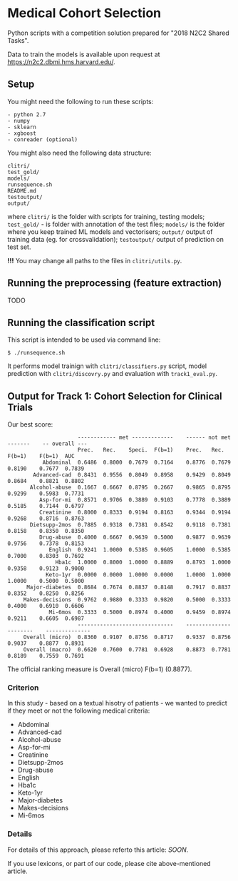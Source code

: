 # Medical Cohort Selection
Python scripts with a competition solution prepared for "2018 N2C2 Shared Tasks".

Data to train the models is available upon request at https://n2c2.dbmi.hms.harvard.edu/.

## Setup

You might need the following to run these scripts:
```
- python 2.7
- numpy
- sklearn
- xgboost
- conreader (optional)
```
You might also need the following data structure:

```
clitri/
test_gold/
models/
runsequence.sh
README.md 
testoutput/
output/
```

where `clitri/` is the folder with scripts for training, testing models; `test_gold/` - is folder with annotation of the test files; `models/` is the folder where you keep trained ML models and vectorisers; `output/` output of training data (eg. for crossvalidation); `testoutput/` output of prediction on test set.


**!!!** You may change all paths to the files in `clitri/utils.py`.

## Running the preprocessing (feature extraction)

TODO

## Running the classification script

This script is intended to be used via command line:
```shell
$ ./runsequence.sh
```

It performs model trainign with `clitri/classifiers.py` script, model prediction with `clitri/discovry.py` and evaluation with 
`track1_eval.py`.

## Output for Track 1: Cohort Selection for Clinical Trials

Our best score:

```
                      ------------ met -------------    ------ not met -------    -- overall ---
                      Prec.   Rec.    Speci.  F(b=1)    Prec.   Rec.    F(b=1)    F(b=1)  AUC   
           Abdominal  0.6486  0.8000  0.7679  0.7164    0.8776  0.7679  0.8190    0.7677  0.7839
        Advanced-cad  0.8431  0.9556  0.8049  0.8958    0.9429  0.8049  0.8684    0.8821  0.8802
       Alcohol-abuse  0.1667  0.6667  0.8795  0.2667    0.9865  0.8795  0.9299    0.5983  0.7731
          Asp-for-mi  0.8571  0.9706  0.3889  0.9103    0.7778  0.3889  0.5185    0.7144  0.6797
          Creatinine  0.8000  0.8333  0.9194  0.8163    0.9344  0.9194  0.9268    0.8716  0.8763
       Dietsupp-2mos  0.7885  0.9318  0.7381  0.8542    0.9118  0.7381  0.8158    0.8350  0.8350
          Drug-abuse  0.4000  0.6667  0.9639  0.5000    0.9877  0.9639  0.9756    0.7378  0.8153
             English  0.9241  1.0000  0.5385  0.9605    1.0000  0.5385  0.7000    0.8303  0.7692
               Hba1c  1.0000  0.8000  1.0000  0.8889    0.8793  1.0000  0.9358    0.9123  0.9000
            Keto-1yr  0.0000  0.0000  1.0000  0.0000    1.0000  1.0000  1.0000    0.5000  0.5000
      Major-diabetes  0.8684  0.7674  0.8837  0.8148    0.7917  0.8837  0.8352    0.8250  0.8256
     Makes-decisions  0.9762  0.9880  0.3333  0.9820    0.5000  0.3333  0.4000    0.6910  0.6606
             Mi-6mos  0.3333  0.5000  0.8974  0.4000    0.9459  0.8974  0.9211    0.6605  0.6987
                      ------------------------------    ----------------------    --------------
     Overall (micro)  0.8360  0.9107  0.8756  0.8717    0.9337  0.8756  0.9037    0.8877  0.8931
     Overall (macro)  0.6620  0.7600  0.7781  0.6928    0.8873  0.7781  0.8189    0.7559  0.7691

```

The official ranking measure is Overall (micro) F(b=1) (0.8877).

### Criterion

In this study - based on a textual hisotry of patients - we wanted to predict if they meet or not the following medical criteria:

- Abdominal
- Advanced-cad
- Alcohol-abuse
- Asp-for-mi
- Creatinine
- Dietsupp-2mos
- Drug-abuse
- English
- Hba1c
- Keto-1yr
- Major-diabetes
- Makes-decisions
- Mi-6mos

### Details

For details of this approach, please referto this article: *SOON*.

If you use lexicons, or part of our code, please cite above-mentioned article.
